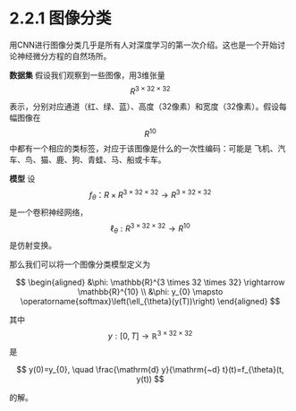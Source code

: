 # 2.2.1 图像分类

用CNN进行图像分类几乎是所有人对深度学习的第一次介绍。这也是一个开始讨论神经微分方程的自然场所。

**数据集**  假设我们观察到一些图像，用3维张量$$R^{3×32×32}$$表示，分别对应通道（红、绿、蓝）、高度（32像素）和宽度（32像素）。假设每幅图像在$$R^{10}$$中都有一个相应的类标签，对应于该图像是什么的一次性编码：可能是 飞机、汽车、鸟、猫、鹿、狗、青蛙、马、船或卡车。

**模型** 设$$f_θ：R×R^{3×32×32} → R^{3×32×32}$$是一个卷积神经网络，$$\ell_θ : R^{3×32×32} → R^{10}$$是仿射变换。

那么我们可以将一个图像分类模型定义为

$$
\begin{aligned}
&\phi: \mathbb{R}^{3 \times 32 \times 32} \rightarrow \mathbb{R}^{10} \\
&\phi: y_{0} \mapsto \operatorname{softmax}\left(\ell_{\theta}(y(T))\right)
\end{aligned}
$$

其中$$y:[0, T]\rightarrow\mathbb{R}^{3\times 32\times 32}$$ 是



$$
y(0)=y_{0}, \quad \frac{\mathrm{d} y}{\mathrm{~d} t}(t)=f_{\theta}(t, y(t))
$$

的解。
